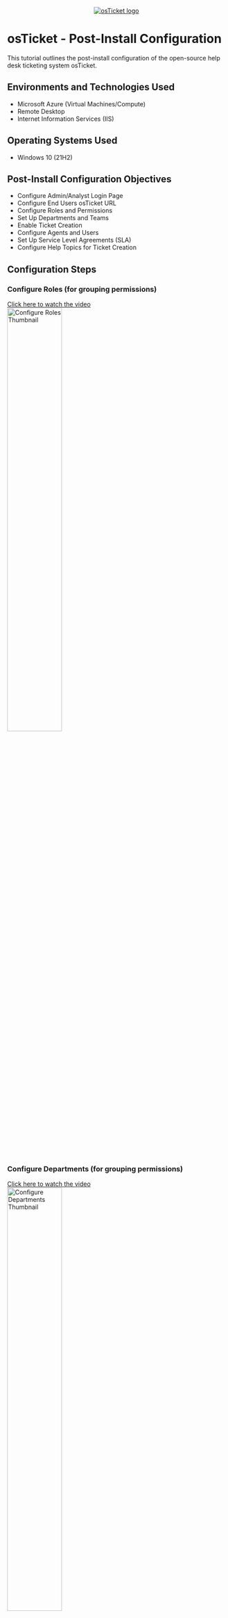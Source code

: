 <p align="center">
  <a href="https://i.imgur.com/Clzj7Xs.png" target="_blank">
    <img src="https://i.imgur.com/Clzj7Xs.png" alt="osTicket logo" />
  </a>
</p>

<h1>osTicket - Post-Install Configuration</h1>
This tutorial outlines the post-install configuration of the open-source help desk ticketing system osTicket.<br />

<h2>Environments and Technologies Used</h2>

- Microsoft Azure (Virtual Machines/Compute)
- Remote Desktop
- Internet Information Services (IIS)

<h2>Operating Systems Used</h2>

- Windows 10 (21H2)

<h2>Post-Install Configuration Objectives</h2>

- Configure Admin/Analyst Login Page
- Configure End Users osTicket URL
- Configure Roles and Permissions
- Set Up Departments and Teams
- Enable Ticket Creation
- Configure Agents and Users
- Set Up Service Level Agreements (SLA)
- Configure Help Topics for Ticket Creation

<h2>Configuration Steps</h2>

<h3>Configure Roles (for grouping permissions)</h3>
<a href="https://www.youtube.com/watch?v=J0IAWFgxjSQ" target="_blank">Click here to watch the video</a>  
<br />
<img src="https://img.youtube.com/vi/J0IAWFgxjSQ/0.jpg" alt="Configure Roles Thumbnail" width="50%" />

<h3>Configure Departments (for grouping permissions)</h3>
<a href="https://www.youtube.com/watch?v=JqwatCU4EqU" target="_blank">Click here to watch the video</a>  
<br />
<img src="https://img.youtube.com/vi/JqwatCU4EqU/0.jpg" alt="Configure Departments Thumbnail" width="50%" />

<h3>Configure Agents</h3>
<p>
  <a href="https://s7.ezgif.com/tmp/ezgif-7-cc24f5d579.gif" target="_blank">
    <img src="https://s7.ezgif.com/tmp/ezgif-7-cc24f5d579.gif" height="80%" width="80%" alt="Disk Sanitization Steps" />
  </a>
</p>

<h3>Configure Teams</h3>
<a href="https://www.youtube.com/watch?v=jhXVApJrsto" target="_blank">Click here to watch the video</a>  
<br />
<img src="https://img.youtube.com/vi/jhXVApJrsto/0.jpg" alt="Configure Teams Thumbnail" width="50%" />

<h3>Configure Users</h3>
<a href="https://www.youtube.com/watch?v=IRuOkFk-tJE" target="_blank">Click here to watch the video</a>  
<br />
<img src="https://img.youtube.com/vi/IRuOkFk-tJE/0.jpg" alt="Configure Users Thumbnail" width="50%" />

<h3>Configure Service Level Agreements (SLA)</h3>
<a href="https://www.youtube.com/watch?v=fGUPBucEu9Q" target="_blank">Click here to watch the video</a>  
<br />
<img src="https://img.youtube.com/vi/fGUPBucEu9Q/0.jpg" alt="Configure SLA Thumbnail" width="50%" />

<h3>Configure Help Topics</h3>
<a href="https://www.youtube.com/watch?v=_1cg-9NKU8g" target="_blank">Click here to watch the video</a>  
<br />
<img src="https://img.youtube.com/vi/_1cg-9NKU8g/0.jpg" alt="Configure Help Topics Thumbnail" width="50%" />

